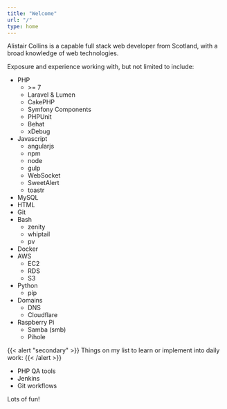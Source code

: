 ```yaml
---
title: "Welcome"
url: "/"
type: home
---
```


Alistair Collins is a capable full stack web developer from Scotland, with a broad knowledge of web technologies.
 
Exposure and experience working with, but not limited to include:

* PHP
    * \>= 7
    * Laravel & Lumen
    * CakePHP
    * Symfony Components
    * PHPUnit
    * Behat
    * xDebug
* Javascript
    * angularjs
    * npm
    * node
    * gulp
    * WebSocket
    * SweetAlert
    * toastr
* MySQL
* HTML
* Git
* Bash
    * zenity
    * whiptail
    * pv
* Docker
* AWS
    * EC2
    * RDS
    * S3
* Python
    * pip
* Domains
    * DNS
    * Cloudflare
* Raspberry Pi
    * Samba (smb)
    * Pihole

{{< alert "secondary" >}}
Things on my list to learn or implement into daily work:
{{< /alert >}}

* PHP QA tools
* Jenkins
* Git workflows

Lots of fun!
